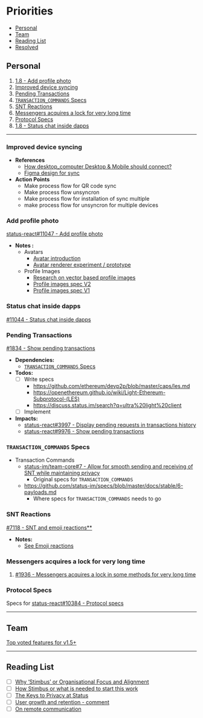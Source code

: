 # Priorities

- [Personal](#personal)
- [Team](#team)
- [Reading List](#reading-list)
- [Resolved](./RESOLVED.md)

## Personal

1. [1.8 - Add profile photo](#add-profile-photo)
1. [Improved device syncing](#improved-device-syncing)
1. [Pending Transactions](#pending-transactions)
1. [`TRANSACTION_COMMANDS` Specs](#transaction_commands-specs)
1. [SNT Reactions](#snt-reactions)
1. [Messengers acquires a lock for very long time](#messengers-acquires-a-lock-for-very-long-time)
1. [Protocol Specs](#protocol-specs)
1. [1.8 - Status chat inside dapps](#status-chat-inside-dapps)

---

### Improved device syncing

- **References**
  - [How desktop_computer Desktop & Mobile should connect?](https://discuss.status.im/t/how-desktop-mobile-should-connect/1668)
  - [Figma design for sync](https://www.figma.com/file/Mr3rqxxgKJ2zMQ06UAKiWL/%F0%9F%92%AC-Chat%E2%8E%9CDesktop?node-id=1944%3A0)
- **Action Points**
  - Make process flow for QR code sync
  - Make process flow unsyncron
  - Make process flow for installation of sync multiple
  - make process flow for unsyncron for multiple devices

### Add profile photo

[status-react#11047 - Add profile photo](https://github.com/status-im/status-react/issues/11047)

- **Notes :**
  - Avatars
    - [Avatar introduction](https://notes.status.im/vk29m0ZjT1WClNR1BR8msg?both)
    - [Avatar renderer experiment / prototype](https://github.com/status-im/avatar)
  - Profile Images
    - [Research on vector based profile images](https://notes.status.im/0MWyryTPQleMWe31K0L7gg?both)
    - [Profile images spec V2](https://notes.status.im/oUChlPB3Q2aUPLYBSjq6MQ?both)
    - [Profile images spec V1](https://notes.status.im/CQ-GGYmAR3aM8qUABgedWg?both)

### Status chat inside dapps

[#11044 - Status chat inside dapps](https://github.com/status-im/status-react/issues/11044)

### Pending Transactions

[#1834 - Show pending transactions](https://github.com/status-im/status-go/issues/1834)

- **Dependencies:**
  - [`TRANSACTION_COMMANDS` Specs](#3-transaction_commands-specs)
- **Todos:**
  - [ ] Write specs
    - https://github.com/ethereum/devp2p/blob/master/caps/les.md
    - https://openethereum.github.io/wiki/Light-Ethereum-Subprotocol-(LES)
    - https://discuss.status.im/search?q=ultra%20light%20client
  - [ ] Implement
- **Impacts:**
  - [status-react#3997 - Display pending requests in transactions history](https://github.com/status-im/status-react/issues/3997)
  - [status-react#9976 - Show pending transactions](https://github.com/status-im/status-react/issues/9976)

### `TRANSACTION_COMMANDS` Specs

- Transaction Commands
  - [status-im/team-core#7 - Allow for smooth sending and receiving of SNT while maintaining privacy](https://github.com/status-im/team-core/pull/7)
    - Original specs for `TRANSACTION_COMMANDS` 
  - https://github.com/status-im/specs/blob/master/docs/stable/6-payloads.md
    - Where specs for `TRANSACTION_COMMANDS` needs to go

### SNT Reactions

[#7118 - SNT and emoji reactions**](https://github.com/status-im/status-react/issues/7118)

- **Notes:**
  - [See Emoji reactions](#4-emoji-reactions)

### Messengers acquires a lock for very long time

1) [#1936 - Messengers acquires a lock in some methods for very long time](https://github.com/status-im/status-go/issues/1936)


### Protocol Specs

Specs for [status-react#10384 - Protocol specs](https://github.com/status-im/status-react/issues/10384)

---

## Team

[Top voted features for v1.5+](https://discuss.status.im/t/roadmap-planning/1399/38)

---

## Reading List

- [ ] [Why ‘Stimbus’ or Organisational Focus and Alignment](https://discuss.status.im/t/why-stimbus-or-organisational-focus-and-alignment/1753)
- [ ] [How Stimbus or what is needed to start this work](https://discuss.status.im/t/how-stimbus-or-what-is-needed-to-start-this-work/1754)
- [ ] [The Keys to Privacy at Status](https://docs.google.com/document/d/1r8tHGYiWw1__uy8b-T8FMrf-VACXJeV4yPMheEpRXsQ/edit#heading=h.foffmq12en67)
- [ ] [User growth and retention - comment](https://discuss.status.im/t/user-growth-and-retention/1782/23)
- [ ] [On remote communication](https://discuss.status.im/t/on-remote-communication/1819)
